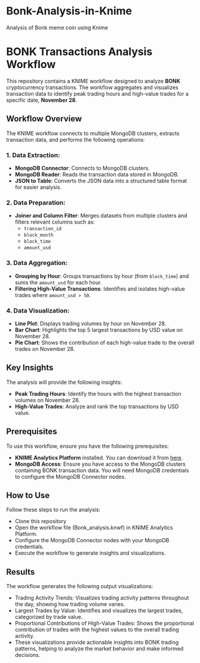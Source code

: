 # Bonk-Analysis-in-Knime
Analysis of Bonk meme coin using Knime
# BONK Transactions Analysis Workflow

This repository contains a KNIME workflow designed to analyze **BONK** cryptocurrency transactions. The workflow aggregates and visualizes transaction data to identify peak trading hours and high-value trades for a specific date, **November 28**.

## Workflow Overview

The KNIME workflow connects to multiple MongoDB clusters, extracts transaction data, and performs the following operations:

### 1. Data Extraction:
- **MongoDB Connector**: Connects to MongoDB clusters.
- **MongoDB Reader**: Reads the transaction data stored in MongoDB.
- **JSON to Table**: Converts the JSON data into a structured table format for easier analysis.

### 2. Data Preparation:
- **Joiner and Column Filter**: Merges datasets from multiple clusters and filters relevant columns such as:
  - `transaction_id`
  - `block_month`
  - `block_time`
  - `amount_usd`
  
### 3. Data Aggregation:
- **Grouping by Hour**: Groups transactions by hour (from `block_time`) and sums the `amount_usd` for each hour.
- **Filtering High-Value Transactions**: Identifies and isolates high-value trades where `amount_usd > 50`.

### 4. Data Visualization:
- **Line Plot**: Displays trading volumes by hour on November 28.
- **Bar Chart**: Highlights the top 5 largest transactions by USD value on November 28.
- **Pie Chart**: Shows the contribution of each high-value trade to the overall trades on November 28.

## Key Insights

The analysis will provide the following insights:

- **Peak Trading Hours**: Identify the hours with the highest transaction volumes on November 28.
- **High-Value Trades**: Analyze and rank the top transactions by USD value.

## Prerequisites

To use this workflow, ensure you have the following prerequisites:

- **KNIME Analytics Platform** installed. You can download it from [here](https://www.knime.com/downloads).
- **MongoDB Access**: Ensure you have access to the MongoDB clusters containing BONK transaction data. You will need MongoDB credentials to configure the MongoDB Connector nodes.

## How to Use

Follow these steps to run the analysis:

- Clone this repository
- Open the workflow file (Bonk_analysis.knwf) in KNIME Analytics Platform.
- Configure the MongoDB Connector nodes with your MongoDB credentials.
- Execute the workflow to generate insights and visualizations.

## Results
The workflow generates the following output visualizations:

- Trading Activity Trends: Visualizes trading activity patterns throughout the day, showing how trading volume varies.
- Largest Trades by Value: Identifies and visualizes the largest trades, categorized by trade value.
- Proportional Contributions of High-Value Trades: Shows the proportional contribution of trades with the highest values to the overall trading activity.
- These visualizations provide actionable insights into BONK trading patterns, helping to analyze the market behavior and make informed decisions.
